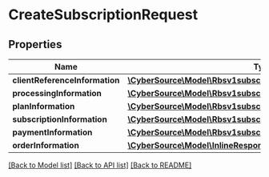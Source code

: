 # CreateSubscriptionRequest

## Properties
Name | Type | Description | Notes
------------ | ------------- | ------------- | -------------
**clientReferenceInformation** | [**\CyberSource\Model\Rbsv1subscriptionsClientReferenceInformation**](Rbsv1subscriptionsClientReferenceInformation.md) |  | [optional] 
**processingInformation** | [**\CyberSource\Model\Rbsv1subscriptionsProcessingInformation**](Rbsv1subscriptionsProcessingInformation.md) |  | [optional] 
**planInformation** | [**\CyberSource\Model\Rbsv1subscriptionsPlanInformation**](Rbsv1subscriptionsPlanInformation.md) |  | [optional] 
**subscriptionInformation** | [**\CyberSource\Model\Rbsv1subscriptionsSubscriptionInformation**](Rbsv1subscriptionsSubscriptionInformation.md) |  | [optional] 
**paymentInformation** | [**\CyberSource\Model\Rbsv1subscriptionsPaymentInformation**](Rbsv1subscriptionsPaymentInformation.md) |  | [optional] 
**orderInformation** | [**\CyberSource\Model\InlineResponse200OrderInformation**](InlineResponse200OrderInformation.md) |  | [optional] 

[[Back to Model list]](../README.md#documentation-for-models) [[Back to API list]](../README.md#documentation-for-api-endpoints) [[Back to README]](../README.md)



